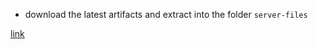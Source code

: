 - download the latest artifacts and extract into the folder `server-files` 

[link](https://runtime.fivem.net/artifacts/fivem/build_server_windows/master/)